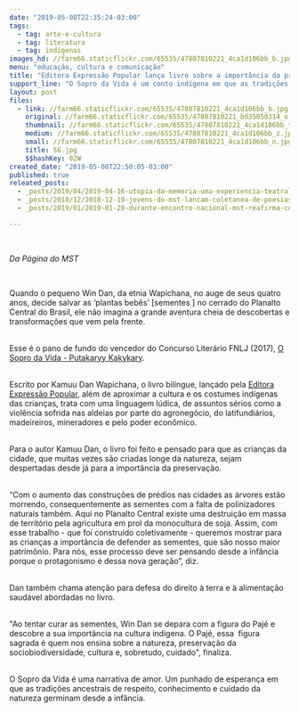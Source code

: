 ```yaml
---
date: "2019-05-08T22:35:24-03:00"
tags:
  - tag: arte-e-cultura
  - tag: literatura
  - tag: indigenas
images_hd: //farm66.staticflickr.com/65535/47807810221_4ca1d106bb_b.jpg
menu: "educação, cultura e comunicação"
title: "Editora Expressão Popular lança livro sobre a importância da preservação de sementes "
support_line: "O Sopro da Vida é um conto indígena em que as tradições ancestrais de respeito, conhecimento e cuidado da natureza germinam desde a infância"
layout: post
files:
  - link: //farm66.staticflickr.com/65535/47807810221_4ca1d106bb_b.jpg
    original: //farm66.staticflickr.com/65535/47807810221_bd35050314_o.jpg
    thumbnail: //farm66.staticflickr.com/65535/47807810221_4ca1d106bb_t.jpg
    medium: //farm66.staticflickr.com/65535/47807810221_4ca1d106bb_z.jpg
    small: //farm66.staticflickr.com/65535/47807810221_4ca1d106bb_n.jpg
    title: 56.jpg
    $$hashKey: 02W
created_date: "2019-05-08T22:50:05-03:00"
published: true
releated_posts:
  - _posts/2019/04/2019-04-16-utopia-da-memoria-uma-experiencia-teatral-faz-homenagem-as-assassinados-em-carajas.md
  - _posts/2018/12/2018-12-19-jovens-do-mst-lancam-coletanea-de-poesias-no-27o-encontro-estadual-em-alagoas.md
  - _posts/2019/01/2019-01-28-durante-encontro-nacional-mst-reafirma-compromisso-com-luta-indigena-e-quilombola.md

---
```

<p>&nbsp;</p>

<p><em>Da P&aacute;gina do MST&nbsp;</em></p>

<p>&nbsp;</p>

<p>Quando o pequeno Win Dan, da etnia Wapichana, no auge de seus quatro anos, decide salvar as &lsquo;plantas beb&ecirc;s&rsquo;&nbsp;[sementes ] no cerrado do Planalto Central do Brasil, ele n&atilde;o imagina a grande aventura cheia de descobertas e transforma&ccedil;&otilde;es que vem pela frente.</p>

<p><br />
Esse &eacute; o pano de fundo do vencedor do Concurso Liter&aacute;rio FNLJ (2017), <a href="http://SOPRO DA VIDA – PUTAKARYY KAKYKARY">O Sopro da Vida -&nbsp;Putakaryy Kakykary</a>.</p>

<p><br />
Escrito por&nbsp;Kamuu Dan Wapichana, o livro bil&iacute;ngue, lan&ccedil;ado pela <a href="https://www.expressaopopular.com.br/loja/">Editora Express&atilde;o Popular</a>,&nbsp;al&eacute;m de aproximar a cultura e os costumes ind&iacute;genas das crian&ccedil;as, trata com uma linguagem l&uacute;dica, de assuntos s&eacute;rios como a viol&ecirc;ncia sofrida nas aldeias&nbsp;por parte do agroneg&oacute;cio, do latifundi&aacute;rios, madeireiros, mineradores e pelo poder econ&ocirc;mico.</p>

<p><br />
Para o autor Kamuu Dan,&nbsp;o livro foi feito e pensado para que as crian&ccedil;as da cidade, que muitas vezes s&atilde;o criadas longe da natureza, sejam despertadas desde j&aacute; para a import&acirc;ncia da preserva&ccedil;&atilde;o.</p>

<p><br />
&ldquo;Com o aumento das constru&ccedil;&otilde;es de pr&eacute;dios nas cidades as &aacute;rvores est&atilde;o morrendo, consequentemente&nbsp;as sementes com a falta de polinizadores naturais tamb&eacute;m. Aqui no Planalto Central existe uma destrui&ccedil;&atilde;o em massa de territ&oacute;rio pela agricultura em prol da monocultura de soja. Assim, com esse trabalho - que foi constru&iacute;do coletivamente - queremos mostrar para as crian&ccedil;as a import&acirc;ncia de defender as sementes, que s&atilde;o nosso maior patrim&ocirc;nio. Para n&oacute;s,&nbsp;esse processo deve ser pensando desde a inf&acirc;ncia porque o protagonismo &eacute; dessa nova gera&ccedil;&atilde;o&rdquo;, diz.</p>

<p><br />
Dan tamb&eacute;m chama aten&ccedil;&atilde;o para defesa do direito &agrave; terra e &agrave; alimenta&ccedil;&atilde;o saud&aacute;vel abordadas no livro.</p>

<p><br />
&quot;Ao tentar curar as sementes, Win Dan se depara com&nbsp;a figura do Paj&eacute; e descobre a sua import&acirc;ncia&nbsp;na cultura ind&iacute;gena. O Paj&eacute;, essa &nbsp;figura sagrada &eacute; quem nos ensina sobre a natureza, preserva&ccedil;&atilde;o da sociobiodiversidade, cultura e, sobretudo, cuidado&quot;, finaliza.&nbsp;</p>

<p><br />
O Sopro da Vida &eacute; uma narrativa de amor. Um punhado de esperan&ccedil;a em que as tradi&ccedil;&otilde;es ancestrais de respeito, conhecimento e cuidado da natureza germinam desde a&nbsp;inf&acirc;ncia.</p>
